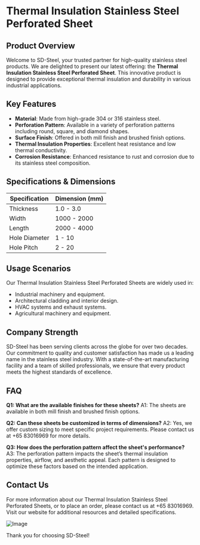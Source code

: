# Thermal Insulation Stainless Steel Perforated Sheet

## Product Overview
Welcome to SD-Steel, your trusted partner for high-quality stainless steel products. We are delighted to present our latest offering: the **Thermal Insulation Stainless Steel Perforated Sheet**. This innovative product is designed to provide exceptional thermal insulation and durability in various industrial applications.

## Key Features
- **Material**: Made from high-grade 304 or 316 stainless steel.
- **Perforation Pattern**: Available in a variety of perforation patterns including round, square, and diamond shapes.
- **Surface Finish**: Offered in both mill finish and brushed finish options.
- **Thermal Insulation Properties**: Excellent heat resistance and low thermal conductivity.
- **Corrosion Resistance**: Enhanced resistance to rust and corrosion due to its stainless steel composition.

## Specifications & Dimensions
| Specification | Dimension (mm) |
|---------------|----------------|
| Thickness     | 1.0 - 3.0      |
| Width         | 1000 - 2000    |
| Length        | 2000 - 4000    |
| Hole Diameter | 1 - 10        |
| Hole Pitch    | 2 - 20        |

## Usage Scenarios
Our Thermal Insulation Stainless Steel Perforated Sheets are widely used in:
- Industrial machinery and equipment.
- Architectural cladding and interior design.
- HVAC systems and exhaust systems.
- Agricultural machinery and equipment.

## Company Strength
SD-Steel has been serving clients across the globe for over two decades. Our commitment to quality and customer satisfaction has made us a leading name in the stainless steel industry. With a state-of-the-art manufacturing facility and a team of skilled professionals, we ensure that every product meets the highest standards of excellence.

## FAQ
**Q1: What are the available finishes for these sheets?**
A1: The sheets are available in both mill finish and brushed finish options.

**Q2: Can these sheets be customized in terms of dimensions?**
A2: Yes, we offer custom sizing to meet specific project requirements. Please contact us at +65 83016969 for more details.

**Q3: How does the perforation pattern affect the sheet's performance?**
A3: The perforation pattern impacts the sheet’s thermal insulation properties, airflow, and aesthetic appeal. Each pattern is designed to optimize these factors based on the intended application.

## Contact Us
For more information about our Thermal Insulation Stainless Steel Perforated Sheets, or to place an order, please contact us at +65 83016969. Visit our website for additional resources and detailed specifications.

![Image](https://github.com/user-attachments/assets/2567258e-e124-4816-932d-1809bd27ef0b)

Thank you for choosing SD-Steel!